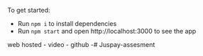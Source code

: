 To get started:

- Run `npm i` to install dependencies
- Run `npm start` and open http://localhost:3000 to see the app

web hosted - 
video  - 
github -#   J u s p a y - a s s e s m e n t  
 